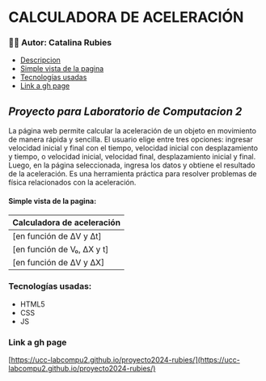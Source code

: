 # **CALCULADORA DE ACELERACIÓN**
### :woman_student: Autor: Catalina Rubies

- [Descripcion](#proyecto)
- [Simple vista de la pagina](#simple-vista-de-la-pagina)
- [Tecnologías usadas](#tecnologias)
- [Link a gh page](#ghpage)

## _Proyecto para Laboratorio de Computacion 2_
La página web permite calcular la aceleración de un objeto en movimiento de manera rápida y sencilla. El usuario elige entre tres opciones: ingresar velocidad inicial y final con el tiempo, velocidad inicial con desplazamiento y tiempo, o velocidad inicial, velocidad final, desplazamiento inicial y final. Luego, en la página seleccionada, ingresa los datos y obtiene el resultado de la aceleración.
Es una herramienta práctica para resolver problemas de física relacionados con la aceleración.

#### Simple vista de la pagina:
| Calculadora de aceleración |
| --------------------------- |
| [en función de ΔV y Δt] |
| [en función de V₀, ΔX y t] |
| [en función de ΔV y ΔX] |




### Tecnologías usadas:
- HTML5
- CSS
- JS

### Link a gh page
[https://ucc-labcompu2.github.io/proyecto2024-rubies/](https://ucc-labcompu2.github.io/proyecto2024-rubies/)